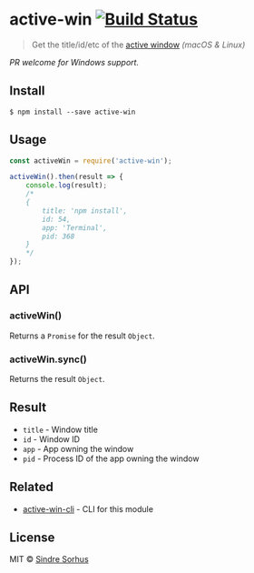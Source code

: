# active-win [![Build Status](https://travis-ci.org/sindresorhus/active-win.svg?branch=master)](https://travis-ci.org/sindresorhus/active-win)

> Get the title/id/etc of the [active window](https://en.wikipedia.org/wiki/Active_window) *(macOS & Linux)*

*PR welcome for Windows support.*


## Install

```
$ npm install --save active-win
```


## Usage

```js
const activeWin = require('active-win');

activeWin().then(result => {
	console.log(result);
	/*
	{
		title: 'npm install',
		id: 54,
		app: 'Terminal',
		pid: 368
	}
	*/
});
```


## API

### activeWin()

Returns a `Promise` for the result `Object`.

### activeWin.sync()

Returns the result `Object`.


## Result

- `title` - Window title
- `id` - Window ID
- `app` - App owning the window
- `pid` - Process ID of the app owning the window


## Related

- [active-win-cli](https://github.com/sindresorhus/active-win-cli) - CLI for this module


## License

MIT © [Sindre Sorhus](https://sindresorhus.com)
